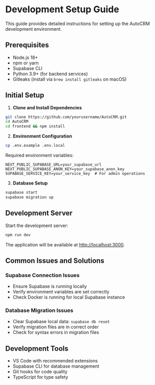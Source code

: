 # Development Setup Guide

This guide provides detailed instructions for setting up the AutoCRM development environment.

## Prerequisites

- Node.js 18+
- npm or yarn
- Supabase CLI
- Python 3.9+ (for backend services)
- Gitleaks (install via `brew install gitleaks` on macOS)

## Initial Setup

1. **Clone and Install Dependencies**
```bash
git clone https://github.com/yourusername/AutoCRM.git
cd AutoCRM
cd frontend && npm install
```

2. **Environment Configuration**
```bash
cp .env.example .env.local
```

Required environment variables:
```
NEXT_PUBLIC_SUPABASE_URL=your_supabase_url
NEXT_PUBLIC_SUPABASE_ANON_KEY=your_supabase_anon_key
SUPABASE_SERVICE_KEY=your_service_key  # For admin operations
```

3. **Database Setup**
```bash
supabase start
supabase migration up
```

## Development Server

Start the development server:
```bash
npm run dev
```

The application will be available at [http://localhost:3000](http://localhost:3000).

## Common Issues and Solutions

### Supabase Connection Issues
- Ensure Supabase is running locally
- Verify environment variables are set correctly
- Check Docker is running for local Supabase instance

### Database Migration Issues
- Clear Supabase local data: `supabase db reset`
- Verify migration files are in correct order
- Check for syntax errors in migration files

## Development Tools

- VS Code with recommended extensions
- Supabase CLI for database management
- Git hooks for code quality
- TypeScript for type safety
